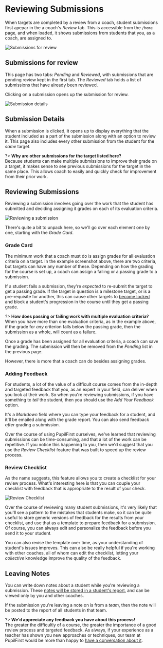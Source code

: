 # Reviewing Submissions

When targets are completed by a review from a coach, student submissions first apepar in the a coach's _Review_ tab. This is accessible from the `/home` page, and when loaded, it shows submissions from students that you, as a coach, are assigned to.

![Submissions for review](https://res.cloudinary.com/sv-co/image/upload/v1574335063/pupilfirst_documentation/reviewing_submissions/review_page_qvpjkf.png)

## Submissions for review

This page has two tabs: _Pending_ and _Reviewed_, with submissions that are pending review kept in the first tab. The _Reviewed_ tab holds a list of submissions that have already been reviewed.

Clicking on a submission opens up the submission for review.

![Submission details](https://res.cloudinary.com/sv-co/image/upload/v1574335062/pupilfirst_documentation/reviewing_submissions/submission_in_overlay_ewxggk.png)

## Submission Details

When a submission is clicked, it opens up to display everything that the student included as a part of the submission along with an option to review it. This page also includes every other submission from the student for the _same_ target.

?> **Why are other submissions for the target listed here?**\
Because students can make multiple submissions to improve their grade on a target, it makes sense to see previous submissions for the target in the same place. This allows coach to easily and quickly check for improvement from their prior work.

## Reviewing Submissions

Reviewing a submission involves going over the work that the student has submitted and deciding assigning it grades on each of its evaluation criteria.

![Reviewing a submission](https://res.cloudinary.com/sv-co/image/upload/v1582529474/pupilfirst_documentation/reviewing_submissions/submission_checklist_feedback_notes_and_grading_mgobsx.png)

There's quite a bit to unpack here, so we'll go over each element one by one, starting with the _Grade Card_.

### Grade Card

The minimum work that a coach must do is assign grades for all evaluation criteria on a target. In the example screenshot above, there are two criteria, but targets can have any number of these. Depending on how the grading for the course is set up, a coach can assign a failing or a passing grade to a submission.

If a student fails a submission, they're _expected_ to re-submit the target to get a passing grade. If the target in question is a milestone target, or is a pre-requisite for another, this can cause other targets to [become locked](/targets?id=locked-targets) and block a student's progression in the course until they get a passing grade.

?> **How does passing or failing work with multiple evaluation criteria?**\
When you have more than one evaluation criteria, as in the example above, if the grade for _any_ criterion falls below the passing grade, then the submission as a whole, will count as a failure.

Once a grade has been assigned for all evaluation criteria, a coach can save the grading. The submission will then be removed from the _Pending_ list in the previous page.

However, there is more that a coach can do besides assigning grades.

### Adding Feedback

For students, a lot of the value of a difficult course comes from the in-depth and targeted feedback that you, as an expert in your field, can deliver when you look at their work. So when you're reviewing submissions, if you have something to _tell_ the student, then you should use the _Add Your Feedback_ option.

It's a _Markdown_ field where you can type your feedback for a student, and it'll be emailed along with the grade report. You can also send feedback _after_ grading a submission.

Over the course of using PupilFirst ourselves, we've learned that reviewing submissions can be time-consuming, and that a lot of the work can be repetitive. If you notice this happening to you, then we'd suggest that you use the _Review Checklist_ feature that was built to speed up the review process.

### Review Checklist

As the name suggests, this feature allows you to create a checklist for your review process. What's interesting here is that you can couple your checklist with feedback that is appropriate to the result of your check.

![Review Checklist](https://res.cloudinary.com/sv-co/image/upload/v1574340472/pupilfirst_documentation/reviewing_submissions/review_checklist_wnhfzy.png)

Over the course of reviewing many student submissions, it's very likely that you'll see a pattern to the mistakes that students make, so it can be quite useful to store generic versions of feedback for the results from your checklist, and use that as a template to prepare feedback for a submission. Of course, you can always edit and personalize the feedback before you send it to your student.

You can also revise the template over time, as your understanding of student's issues improves. This can also be really helpful if you're working with other coaches, all of whom can edit the checklist, letting your _collective_ knowledge improve the quality of the feedback.

## Leaving Notes

You can write down notes about a student while you're reviewing a submission. These [notes will be stored in a student's report](/student_reports?id=keep-notes-on-students), and can be viewed only by you and other coaches.

If the submission you're leaving a note on is from a _team_, then the note will be posted to the report of all students in that team.

?> **We'd appreciate any feedback you have about this process!**\
The greater the difficultly of a course, the greater the importance of a good review process and targeted feedback. As always, if your experience as a teacher has shown you new approaches or techniques, our team at PupilFirst would be more than happy to [have a conversation about it](mailto:support@pupilfirst.com).
